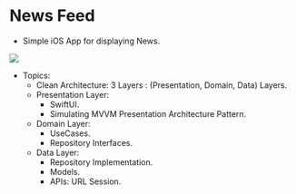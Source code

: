 # News Feed

- Simple iOS App for displaying News.

![](https://github.com/mohamedXashraf/news-feed-ios/blob/main/banner.png?raw=true)

- Topics:
  * Clean Architecture: 3 Layers : (Presentation, Domain, Data) Layers.
  * Presentation Layer:
    * SwiftUI.
    * Simulating MVVM Presentation Architecture Pattern.
  * Domain Layer:
    * UseCases.
    * Repository Interfaces.
  * Data Layer:
    * Repository Implementation.
    * Models.
    * APIs: URL Session.

